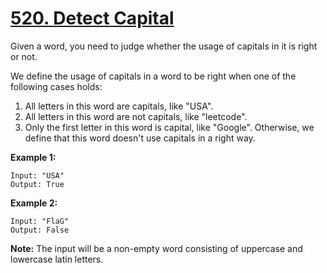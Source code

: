 # [520. Detect Capital](https://leetcode.com/problems/detect-capital/)

Given a word, you need to judge whether the usage of capitals in it is right or not.

We define the usage of capitals in a word to be right when one of the following cases holds:

1. All letters in this word are capitals, like "USA".
2. All letters in this word are not capitals, like "leetcode".
3. Only the first letter in this word is capital, like "Google".
   Otherwise, we define that this word doesn't use capitals in a right way.

**Example 1:**

    Input: "USA"
    Output: True

**Example 2:**

    Input: "FlaG"
    Output: False

**Note:** The input will be a non-empty word consisting of uppercase and lowercase latin letters.
